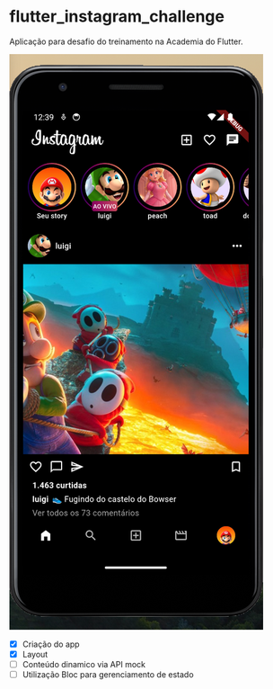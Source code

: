 # flutter_instagram_challenge

Aplicação para desafio do treinamento na Academia do Flutter.

![Preview desafio](/assets/images/preview.png "Preview desafio")

- [x] Criação do app
- [x] Layout
- [ ] Conteúdo dinamico via API mock
- [ ] Utilização Bloc para gerenciamento de estado
